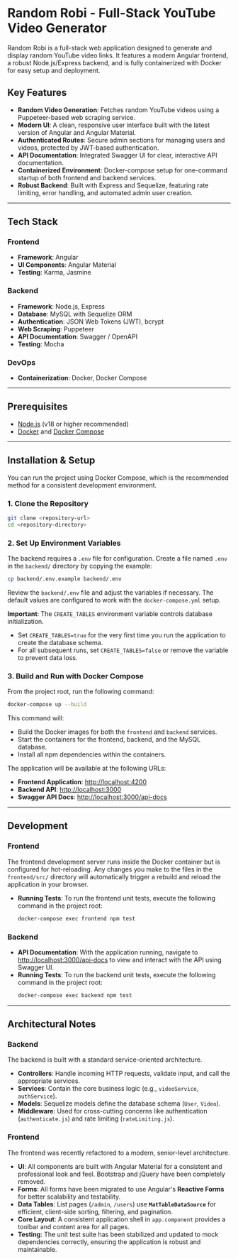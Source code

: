 # Random Robi - Full-Stack YouTube Video Generator

Random Robi is a full-stack web application designed to generate and display random YouTube video links. It features a modern Angular frontend, a robust Node.js/Express backend, and is fully containerized with Docker for easy setup and deployment.

## Key Features

- **Random Video Generation**: Fetches random YouTube videos using a Puppeteer-based web scraping service.
- **Modern UI**: A clean, responsive user interface built with the latest version of Angular and Angular Material.
- **Authenticated Routes**: Secure admin sections for managing users and videos, protected by JWT-based authentication.
- **API Documentation**: Integrated Swagger UI for clear, interactive API documentation.
- **Containerized Environment**: Docker-compose setup for one-command startup of both frontend and backend services.
- **Robust Backend**: Built with Express and Sequelize, featuring rate limiting, error handling, and automated admin user creation.

---

## Tech Stack

### Frontend
- **Framework**: Angular
- **UI Components**: Angular Material
- **Testing**: Karma, Jasmine

### Backend
- **Framework**: Node.js, Express
- **Database**: MySQL with Sequelize ORM
- **Authentication**: JSON Web Tokens (JWT), bcrypt
- **Web Scraping**: Puppeteer
- **API Documentation**: Swagger / OpenAPI
- **Testing**: Mocha

### DevOps
- **Containerization**: Docker, Docker Compose

---

## Prerequisites

- [Node.js](https://nodejs.org/) (v18 or higher recommended)
- [Docker](https://www.docker.com/products/docker-desktop/) and [Docker Compose](https://docs.docker.com/compose/)

---

## Installation & Setup

You can run the project using Docker Compose, which is the recommended method for a consistent development environment.

### 1. Clone the Repository
```bash
git clone <repository-url>
cd <repository-directory>
```

### 2. Set Up Environment Variables
The backend requires a `.env` file for configuration. Create a file named `.env` in the `backend/` directory by copying the example:

```bash
cp backend/.env.example backend/.env
```

Review the `backend/.env` file and adjust the variables if necessary. The default values are configured to work with the `docker-compose.yml` setup.

**Important**: The `CREATE_TABLES` environment variable controls database initialization.
- Set `CREATE_TABLES=true` for the very first time you run the application to create the database schema.
- For all subsequent runs, set `CREATE_TABLES=false` or remove the variable to prevent data loss.

### 3. Build and Run with Docker Compose
From the project root, run the following command:

```bash
docker-compose up --build
```

This command will:
- Build the Docker images for both the `frontend` and `backend` services.
- Start the containers for the frontend, backend, and the MySQL database.
- Install all npm dependencies within the containers.

The application will be available at the following URLs:
- **Frontend Application**: [http://localhost:4200](http://localhost:4200)
- **Backend API**: [http://localhost:3000](http://localhost:3000)
- **Swagger API Docs**: [http://localhost:3000/api-docs](http://localhost:3000/api-docs)

---

## Development

### Frontend

The frontend development server runs inside the Docker container but is configured for hot-reloading. Any changes you make to the files in the `frontend/src/` directory will automatically trigger a rebuild and reload the application in your browser.

- **Running Tests**: To run the frontend unit tests, execute the following command in the project root:
  ```bash
  docker-compose exec frontend npm test
  ```

### Backend

- **API Documentation**: With the application running, navigate to [http://localhost:3000/api-docs](http://localhost:3000/api-docs) to view and interact with the API using Swagger UI.
- **Running Tests**: To run the backend unit tests, execute the following command in the project root:
  ```bash
  docker-compose exec backend npm test
  ```

---

## Architectural Notes

### Backend
The backend is built with a standard service-oriented architecture.
- **Controllers**: Handle incoming HTTP requests, validate input, and call the appropriate services.
- **Services**: Contain the core business logic (e.g., `videoService`, `authService`).
- **Models**: Sequelize models define the database schema (`User`, `Video`).
- **Middleware**: Used for cross-cutting concerns like authentication (`authenticate.js`) and rate limiting (`rateLimiting.js`).

### Frontend
The frontend was recently refactored to a modern, senior-level architecture.
- **UI**: All components are built with Angular Material for a consistent and professional look and feel. Bootstrap and jQuery have been completely removed.
- **Forms**: All forms have been migrated to use Angular's **Reactive Forms** for better scalability and testability.
- **Data Tables**: List pages (`/admin`, `/users`) use **`MatTableDataSource`** for efficient, client-side sorting, filtering, and pagination.
- **Core Layout**: A consistent application shell in `app.component` provides a toolbar and content area for all pages.
- **Testing**: The unit test suite has been stabilized and updated to mock dependencies correctly, ensuring the application is robust and maintainable.